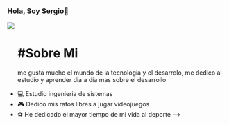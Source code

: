 ### Hola, Soy Sergio👋

<img src="![image](https://github.com/SergioVargas22/SergioVargas22/assets/159498885/98fb0e33-50cd-4894-afd5-20e86a21fefa)
">

<ol>
<h1>#Sobre Mi</h1>
<p>me gusta mucho el mundo de la tecnologia y el desarrolo, me dedico al estudio y aprender dia a dia mas sobre el desarrollo </p>
</ol>

- 💻 Estudio ingenieria de sistemas 
- 🎮 Dedico mis ratos libres a jugar videojuegos 
- ⚽ He dedicado el mayor tiempo de mi vida al deporte
-->
